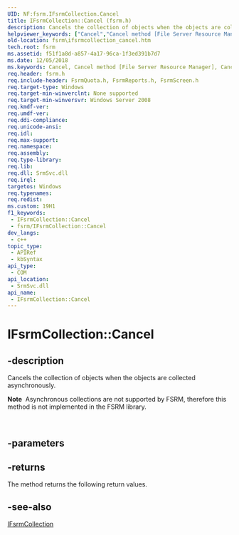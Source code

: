 ```yaml
---
UID: NF:fsrm.IFsrmCollection.Cancel
title: IFsrmCollection::Cancel (fsrm.h)
description: Cancels the collection of objects when the objects are collected asynchronously.
helpviewer_keywords: ["Cancel","Cancel method [File Server Resource Manager]","Cancel method [File Server Resource Manager]","IFsrmCollection interface","IFsrmCollection interface [File Server Resource Manager]","Cancel method","IFsrmCollection.Cancel","IFsrmCollection::Cancel","fs.ifsrmcollection_cancel","fsrm.ifsrmcollection_cancel","fsrm/IFsrmCollection::Cancel"]
old-location: fsrm\ifsrmcollection_cancel.htm
tech.root: fsrm
ms.assetid: f51f1a8d-a857-4a17-96ca-1f3ed391b7d7
ms.date: 12/05/2018
ms.keywords: Cancel, Cancel method [File Server Resource Manager], Cancel method [File Server Resource Manager],IFsrmCollection interface, IFsrmCollection interface [File Server Resource Manager],Cancel method, IFsrmCollection.Cancel, IFsrmCollection::Cancel, fs.ifsrmcollection_cancel, fsrm.ifsrmcollection_cancel, fsrm/IFsrmCollection::Cancel
req.header: fsrm.h
req.include-header: FsrmQuota.h, FsrmReports.h, FsrmScreen.h
req.target-type: Windows
req.target-min-winverclnt: None supported
req.target-min-winversvr: Windows Server 2008
req.kmdf-ver: 
req.umdf-ver: 
req.ddi-compliance: 
req.unicode-ansi: 
req.idl: 
req.max-support: 
req.namespace: 
req.assembly: 
req.type-library: 
req.lib: 
req.dll: SrmSvc.dll
req.irql: 
targetos: Windows
req.typenames: 
req.redist: 
ms.custom: 19H1
f1_keywords:
 - IFsrmCollection::Cancel
 - fsrm/IFsrmCollection::Cancel
dev_langs:
 - c++
topic_type:
 - APIRef
 - kbSyntax
api_type:
 - COM
api_location:
 - SrmSvc.dll
api_name:
 - IFsrmCollection::Cancel
---
```


# IFsrmCollection::Cancel


## -description

Cancels the collection of objects when the objects are collected asynchronously.<div class="alert"><b>Note</b>  Asynchronous collections are not supported by FSRM, therefore this method is not implemented in the FSRM library.</div>
<div> </div>

## -parameters

## -returns

The method returns the following return values.

## -see-also

<a href="/previous-versions/windows/desktop/api/fsrm/nn-fsrm-ifsrmcollection">IFsrmCollection</a>

